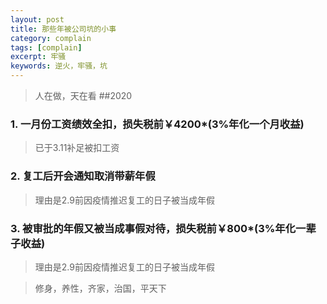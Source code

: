 ```yaml
---
layout: post
title: 那些年被公司坑的小事
category: complain
tags: [complain]
excerpt: 牢骚
keywords: 逆火，牢骚，坑
---
```


> 人在做，天在看
##2020
### 1. 一月份工资绩效全扣，损失税前￥4200*(3%年化一个月收益)
> 已于3.11补足被扣工资
### 2. 复工后开会通知取消带薪年假
> 理由是2.9前因疫情推迟复工的日子被当成年假
### 3. 被审批的年假又被当成事假对待，损失税前￥800*(3%年化一辈子收益)
> 理由是2.9前因疫情推迟复工的日子被当成年假

> 修身，养性，齐家，治国，平天下
